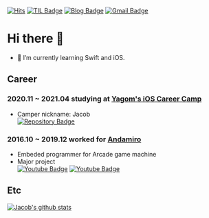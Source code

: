 [![Hits](https://hits.seeyoufarm.com/api/count/incr/badge.svg?url=https%3A%2F%2Fgithub.com%2FKyungminLeeDev)](https://hits.seeyoufarm.com)
[![TIL Badge](http://img.shields.io/badge/-Today%20I%20Learned-black?style=flat-square&logo=github&link=https://kyungminleedev.github.io/categories/TIL/)](https://kyungminleedev.github.io/categories/TIL/)
[![Blog Badge](http://img.shields.io/badge/-Blog-black?style=flat-square&logo=github&link=https://kyungminleedev.github.io/)](https://kyungminleedev.github.io/)
[![Gmail Badge](https://img.shields.io/badge/Gmail-d14836?style=flat-square&logo=Gmail&logoColor=white&link=mailto:snugyun01@gmail.com)](mailto:kyungmin.lee.dev@gmail.com)

# Hi there 👋

- 🌱 I’m currently learning Swift and iOS.

## Career

### 2020.11 ~ 2021.04 studying at [Yagom's iOS Career Camp](https://yagom.net)
- Camper nickname: Jacob  
[![Repository Badge](http://img.shields.io/badge/-Repository-181717?style=flat&logo=github&link=https://github.com/KyungminLeeDev/iOS_Career_Starter_Camp)](https://github.com/KyungminLeeDev/iOS_Career_Starter_Camp)

### 2016.10 ~ 2019.12 worked for [Andamiro](http://www.andamiro.com/en/)
- Embeded programmer for Arcade game machine
- Major project  
[![Youtube Badge](http://img.shields.io/badge/-Jurassic_World_Fallen_Kingdom-FF0000?style=flat&logo=youtube&link=https://youtu.be/A_c_KgcVX8o)](https://youtu.be/A_c_KgcVX8o)
[![Youtube Badge](http://img.shields.io/badge/-Eiffel_Tower_2-FF0000?style=flat-square&logo=youtube&link=https://youtu.be/h6DJBfBWSpI)](https://youtu.be/h6DJBfBWSpI)

## Etc

[![Jacob's github stats](https://github-readme-stats.vercel.app/api?username=KyungminLeeDev)](https://github.com/KyungminLeeDev/)

<!--
**KyungminLeeDev/KyungminLeeDev** is a ✨ _special_ ✨ repository because its `README.md` (this file) appears on your GitHub profile.

Here are some ideas to get you started:

- 🔭 I’m currently working on ...
- 🌱 I’m currently learning ...
- 👯 I’m looking to collaborate on ...
- 🤔 I’m looking for help with ...
- 💬 Ask me about ...
- 📫 How to reach me: ...
- 😄 Pronouns: ...
- ⚡ Fun fact: ...
-->
